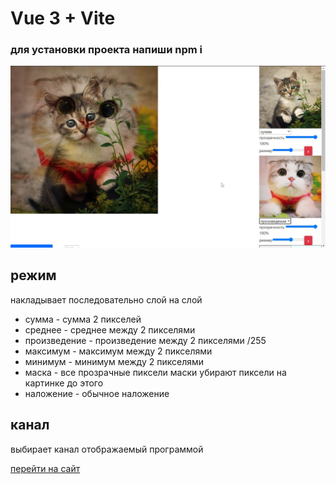 # Vue 3 + Vite

### для установки проекта напиши npm i ###

![картинка](/github/edit.jpg)
## режим
накладывает последовательно слой на слой
- сумма - сумма 2 пикселей
- среднее - среднее между 2 пикселями
- произведение - произведение между 2 пикселями /255
- максимум - максимум между 2 пикселями
- минимум - минимум между 2 пикселями
- маска - все прозрачные пиксели маски убирают пиксели на картинке до этого
- наложение - обычное наложение 
## канал
выбирает канал отображаемый программой

[перейти на сайт](https://ahibis.github.io/image-editor/)